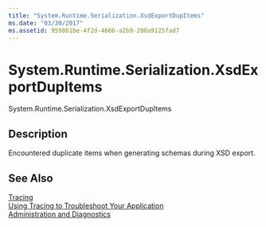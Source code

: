```yaml
---
title: "System.Runtime.Serialization.XsdExportDupItems"
ms.date: "03/30/2017"
ms.assetid: 959861be-4f2d-4666-a2b9-200a9125fad7
---
```

# System.Runtime.Serialization.XsdExportDupItems
System.Runtime.Serialization.XsdExportDupItems  
  
## Description  
 Encountered duplicate items when generating schemas during XSD export.  
  
## See Also  
 [Tracing](../../../../../docs/framework/wcf/diagnostics/tracing/index.md)  
 [Using Tracing to Troubleshoot Your Application](../../../../../docs/framework/wcf/diagnostics/tracing/using-tracing-to-troubleshoot-your-application.md)  
 [Administration and Diagnostics](../../../../../docs/framework/wcf/diagnostics/index.md)
